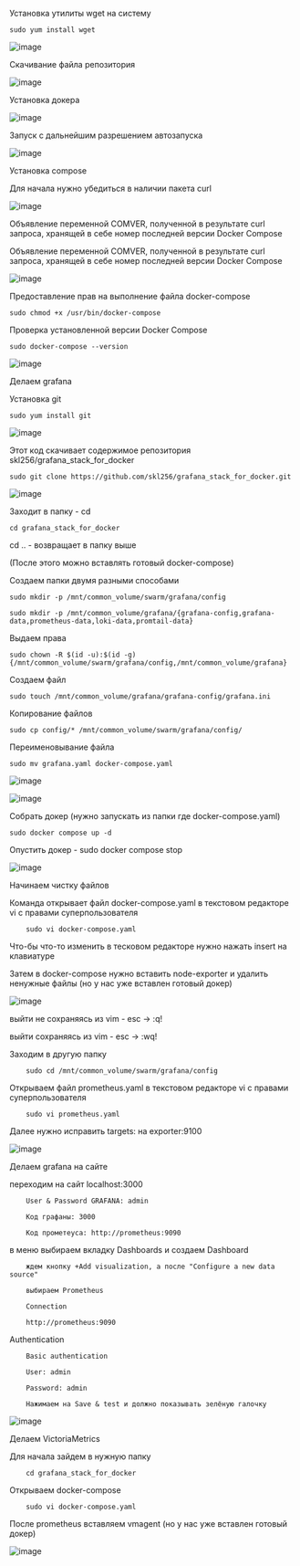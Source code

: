Установка утилиты wget на систему

    sudo yum install wget
![image](https://github.com/user-attachments/assets/7fea59ce-6111-4b64-a924-543d8e36de81)

Скачивание файла репозитория

![image](https://github.com/user-attachments/assets/6425f809-a033-42f6-a6d7-e043ee8b7eb2)

Установка докера

![image](https://github.com/user-attachments/assets/7ac90f6b-9738-4b1b-8f0f-609af6464fa9)

Запуск с дальнейшим разрешением автозапуска

![image](https://github.com/user-attachments/assets/57aa0fc4-2b88-44c9-9348-a9bd891e20d3)

Установка compose

Для начала нужно убедиться в наличии пакета curl

![image](https://github.com/user-attachments/assets/f72e550a-78e6-4cea-86eb-33476ca8f3f5)

Объявление переменной COMVER, полученной в результате curl запроса, хранящей в себе номер последней версии Docker Compose
    
Объявление переменной COMVER, полученной в результате curl запроса, хранящей в себе номер последней версии Docker Compose

![image](https://github.com/user-attachments/assets/d7de93ed-d620-492e-a017-d2bb5bc3d347)

Предоставление прав на выполнение файла docker-compose
    
    sudo chmod +x /usr/bin/docker-compose

Проверка установленной версии Docker Compose

    sudo docker-compose --version

![image](https://github.com/user-attachments/assets/6109d321-cc45-4db3-9ff2-0a33837a409d)

Делаем grafana

Установка git

    sudo yum install git

![image](https://github.com/user-attachments/assets/d76f6961-a598-4449-98fb-5f8054d6e5a8)

Этот код скачивает содержимое репозитория skl256/grafana_stack_for_docker
    
    sudo git clone https://github.com/skl256/grafana_stack_for_docker.git

![image](https://github.com/user-attachments/assets/772e34f9-0a20-4f1b-a847-2f0902b3e203)

Заходит в папку - cd
    
    cd grafana_stack_for_docker

cd .. - возвращает в папку выше
    
(После этого можно вставлять готовый docker-compose)
    
Cоздаем папки двумя разными способами

    sudo mkdir -p /mnt/common_volume/swarm/grafana/config
    
    sudo mkdir -p /mnt/common_volume/grafana/{grafana-config,grafana-data,prometheus-data,loki-data,promtail-data}

Выдаем права
    
    sudo chown -R $(id -u):$(id -g) {/mnt/common_volume/swarm/grafana/config,/mnt/common_volume/grafana}

Создаем файл

    sudo touch /mnt/common_volume/grafana/grafana-config/grafana.ini

Копирование файлов

    sudo cp config/* /mnt/common_volume/swarm/grafana/config/

Переименовывание файла

    sudo mv grafana.yaml docker-compose.yaml

![image](https://github.com/user-attachments/assets/687a8497-8bec-418a-b6da-3cc3d1d1c1c0)

![image](https://github.com/user-attachments/assets/ffefa797-7038-4d99-983e-335e1ec0c3f0)

Собрать докер (нужно запускать из папки где docker-compose.yaml)
    
    sudo docker compose up -d

Опустить докер - sudo docker compose stop

![image](https://github.com/user-attachments/assets/9f0a22e1-5d54-4136-ac84-d20d5015fdc8)

Начинаем чистку файлов

Команда открывает файл docker-compose.yaml в текстовом редакторе vi с правами суперпользователя
        
        sudo vi docker-compose.yaml

Что-бы что-то изменить в тесковом редакторе нужно нажать insert на клавиатуре
        
Затем в docker-compose нужно вставить node-exporter и удалить ненужные файлы (но у нас уже вставлен готовый докер)

![image](https://github.com/user-attachments/assets/68cc22ed-245e-49d8-832b-f259bf733114)

выйти не сохраняясь из vim - esc -> :q!

выйти сохраняясь из vim - esc -> :wq!

Заходим в другую папку

        sudo cd /mnt/common_volume/swarm/grafana/config

Открываем файл prometheus.yaml в текстовом редакторе vi с правами суперпользователя

        sudo vi prometheus.yaml

Далее нужно исправить targets: на exporter:9100

![image](https://github.com/user-attachments/assets/701cb955-5944-4956-b413-545a57f6c635)

Делаем grafana на сайте

переходим на сайт localhost:3000

        User & Password GRAFANA: admin

        Код графаны: 3000

        Код прометеуса: http://prometheus:9090
        
в меню выбираем вкладку Dashboards и создаем Dashboard

        ждем кнопку +Add visualization, а после "Configure a new data source"

        выбираем Prometheus

        Connection

        http://prometheus:9090
        
Authentication

        Basic authentication

        User: admin

        Password: admin

        Нажимаем на Save & test и должно показывать зелёную галочку

![image](https://github.com/user-attachments/assets/0ace0208-192a-4a57-ae0a-be64da759c0e)

Делаем VictoriaMetrics

Для начала зайдем в нужную папку

        cd grafana_stack_for_docker

Открываем docker-compose

        sudo vi docker-compose.yaml

После prometheus вставляем vmagent (но у нас уже вставлен готовый докер)

![image](https://github.com/user-attachments/assets/f792ff03-b851-42ca-8d21-443e06ee123a)




        


        



    


    

